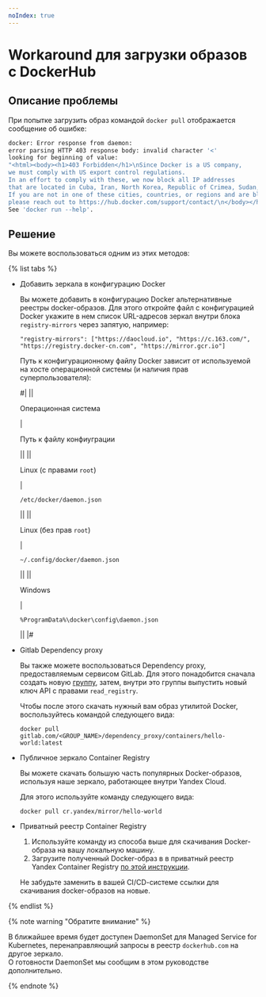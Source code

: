 ```yaml
---
noIndex: true
---
```


# Workaround для загрузки образов с DockerHub

## Описание проблемы

При попытке загрузить образ командой `docker pull` отображается сообщение об ошибке:

```bash
docker: Error response from daemon: 
error parsing HTTP 403 response body: invalid character '<' 
looking for beginning of value: 
"<html><body><h1>403 Forbidden</h1>\nSince Docker is a US company, 
we must comply with US export control regulations. 
In an effort to comply with these, we now block all IP addresses 
that are located in Cuba, Iran, North Korea, Republic of Crimea, Sudan, and Syria. 
If you are not in one of these cities, countries, or regions and are blocked, 
please reach out to https://hub.docker.com/support/contact/\n</body></html>\n".
See 'docker run --help'.
```

## Решение

Вы можете воспользоваться одним из этих методов:

{% list tabs %}

- Добавить зеркала в конфигурацию Docker


    Вы можете добавить в конфигурацию Docker альтернативные реестры docker-образов.
    Для этого откройте файл с конфигурацией  Docker   укажите в нем список URL-адресов зеркал внутри блока
    `registry-mirrors` через запятую, например:

    ```
    "registry-mirrors": ["https://daocloud.io", "https://c.163.com/", "https://registry.docker-cn.com", "https://mirror.gcr.io"] 
    ```

    Путь к конфигурационному файлу Docker зависит от используемой на хосте операционной системы (и наличия прав суперпользователя):

    #|
    ||

    Операционная система

    |

    Путь к файлу конфиуграции

    ||
    ||

    Linux (с правами `root`)

    |

    `/etc/docker/daemon.json`

    ||
    ||

    Linux (без прав `root`)

    |

    `~/.config/docker/daemon.json`

    ||
    ||

    Windows

    |

    `%ProgramData%\docker\config\daemon.json`

    ||
    |#

- Gitlab Dependency proxy 

    Вы также можете воспользоваться Dependency proxy, предоставляемым сервисом GitLab.
    Для этого понадобится сначала создать новую [группу](https://docs.gitlab.com/ee/user/group/), затем, внутри это группы выпустить новый ключ API с правами `read_registry`.

    Чтобы после этого скачать нужный вам образ утилитой Docker, воспользуйтесь командой следующего вида:

    ```
    docker pull gitlab.com/<GROUP_NAME>/dependency_proxy/containers/hello-world:latest
    ```

- Публичное зеркало Container Registry

    Вы можете скачать большую часть популярных Docker-образов, используя наше зеркало, работающее внутри Yandex Cloud.

    Для этого используйте команду следующего вида:

    ```
    docker pull cr.yandex/mirror/hello-world
    ```

- Приватный реестр Container Registry

    1. Используйте команду из способа выше для скачивания Docker-образа на вашу локальную машину.
    2. Загрузите полученный Docker-образ в  в приватный реестр Yandex Container Registry [по этой инструкции](https://yandex.cloud/ru/docs/container-registry/operations/docker-image/docker-image-push).

    Не забудьте заменить в вашей CI/CD-cистеме ссылки для скачивания docker-образов на новые.

{% endlist %}

{% note warning "Обратите внимание" %}

В ближайшее время будет доступен DaemonSet для Managed Service for Kubernetes, перенаправляющий запросы в реестр `dockerhub.com` на другое зеркало.\
О готовности DaemonSet мы сообщим в этом руководстве дополнительно.

{% endnote %}

